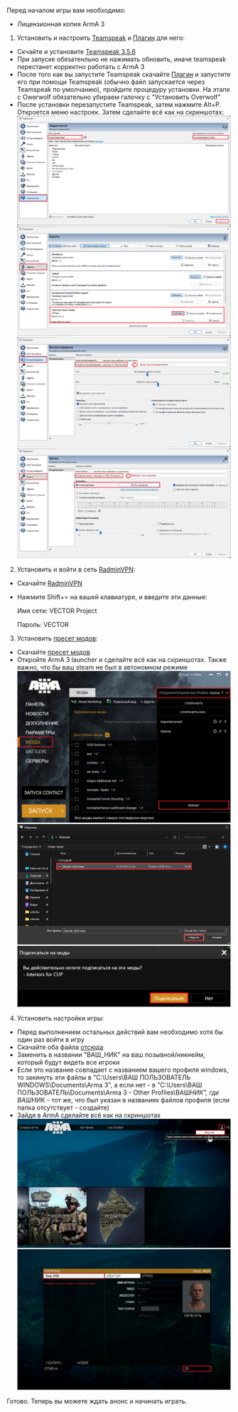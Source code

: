 Перед началом игры вам необходимо:

- Лицензионная копия ArmA 3

1. Установить и настроить [Teamspeak](https://www.filehorse.com/download-teamspeak-client-64/57288/) и [Плагин](https://drive.google.com/file/d/1cjgmEm6q1YBam-dsSgpvoh8qb1Pyprc2/view) для него:

- Скчайте и установите [Teamspeak 3.5.6](https://www.filehorse.com/download-teamspeak-client-64/57288/)
- При запуске обязатенльно не нажимать обновить, иначе teamspeak перестанет корректно работать с ArmA 3
- После того как вы запустите Teamspeak скачайте [Плагин](https://drive.google.com/file/d/1cjgmEm6q1YBam-dsSgpvoh8qb1Pyprc2/view) и запустите его при помощи Teamspeak (обычно файл запускается через Teamspeak по умолчанию), пройдите процедуру установки. На этапе с Owerwolf обязательно убираем галочку с "Установить Overwolf"
- После установки перезапустите Teamspeak, затем нажмите Alt+P. Откроется меню настроек. Затем сделайте всё как на скриншотах:
  ![Уведомления](media/Teamspeak/Уведомления.png)
  ![Аддоны](media/Teamspeak/Аддоны.png)
  ![Воспроизведение](media/Teamspeak/Воспроизведение.png)
  ![Запись](media/Teamspeak/Запись.png)

2. Установить и войти в сеть [RadminVPN](https://www.radmin-vpn.com/ru/):

- Скачайте [RadminVPN](https://www.radmin-vpn.com/ru/)
- Нажмите Shift+= на вашей клавиатуре, и введите эти данные:
  
  Имя сети: VECTOR Project
  
  Пароль: VECTOR

3. Установить [пресет модов](data/VECTOR.html):

- Скачайте [пресет модов](data/VECTOR.html)
- Откройте ArmA 3 launcher и сделайте всё как на скриншотах. Также важно, что бы ваш steam не был в автономном режиме
  ![Пресет](media/Preset/Пресет.png)
  ![Проводник с пресетом](media/Preset/Проводник_с_пресетом.png)
  ![Диалог](media/Preset/Диалог.png)

4. Установить настройки игры:

- Перед выполнением остальных действий вам необходимо хотя бы один раз войти в игру
- Скачайте оба файла [отсюда](data/Settings/)
- Заменить в названии "ВАШ_НИК" на ваш позывной/никнейм, который будут видеть все игроки
- Если это название совпадает с названием вашего профиля windows, то закинуть эти файлы в "C:\Users\ВАШ ПОЛЬЗОВАТЕЛЬ WINDOWS\Documents\Arma 3", а если нет - в "C:\Users\ВАШ ПОЛЬЗОВАТЕЛЬ\Documents\Arma 3 - Other Profiles\ВАШ*НИК", где ВАШ*НИК - тот же, что был указан в названиях файлов профиля (если папка отсутствует - создайте)
- Зайдя в ArmA сделайте всё как на скриншотах
  ![Откойте свой профиль](media/Profile/Открыть_свой_профиль.png)
  ![Выберите нужный профиль](media/Profile/Выбрать_профиль.png)

Готово. Теперь вы можете ждать анонс и начинать играть.
